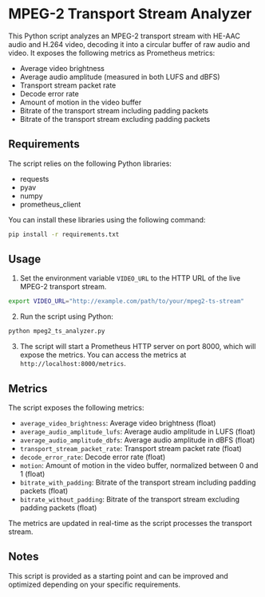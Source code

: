 # MPEG-2 Transport Stream Analyzer

This Python script analyzes an MPEG-2 transport stream with HE-AAC audio and H.264 video, decoding it into a circular buffer of raw audio and video. It exposes the following metrics as Prometheus metrics:

- Average video brightness
- Average audio amplitude (measured in both LUFS and dBFS)
- Transport stream packet rate
- Decode error rate
- Amount of motion in the video buffer
- Bitrate of the transport stream including padding packets
- Bitrate of the transport stream excluding padding packets

## Requirements

The script relies on the following Python libraries:

- requests
- pyav
- numpy
- prometheus_client

You can install these libraries using the following command:

```bash
pip install -r requirements.txt
```

## Usage

1. Set the environment variable `VIDEO_URL` to the HTTP URL of the live MPEG-2 transport stream.

```bash
export VIDEO_URL="http://example.com/path/to/your/mpeg2-ts-stream"
```

2. Run the script using Python:

```bash
python mpeg2_ts_analyzer.py
```

3. The script will start a Prometheus HTTP server on port 8000, which will expose the metrics. You can access the metrics at `http://localhost:8000/metrics`.

## Metrics

The script exposes the following metrics:

- `average_video_brightness`: Average video brightness (float)
- `average_audio_amplitude_lufs`: Average audio amplitude in LUFS (float)
- `average_audio_amplitude_dbfs`: Average audio amplitude in dBFS (float)
- `transport_stream_packet_rate`: Transport stream packet rate (float)
- `decode_error_rate`: Decode error rate (float)
- `motion`: Amount of motion in the video buffer, normalized between 0 and 1 (float)
- `bitrate_with_padding`: Bitrate of the transport stream including padding packets (float)
- `bitrate_without_padding`: Bitrate of the transport stream excluding padding packets (float)

The metrics are updated in real-time as the script processes the transport stream.

## Notes

This script is provided as a starting point and can be improved and optimized depending on your specific requirements.
